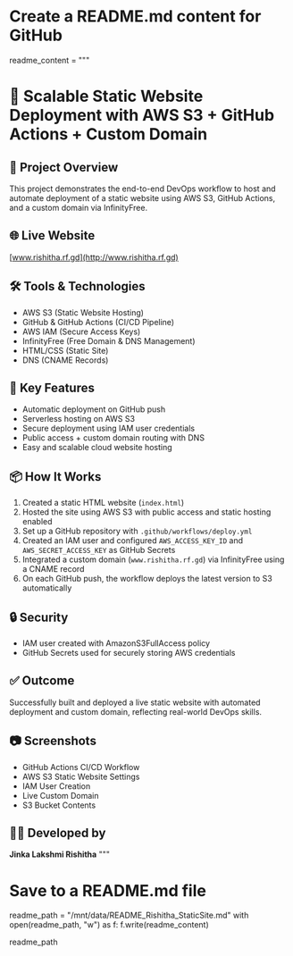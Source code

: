 # Create a README.md content for GitHub
readme_content = """
# 🚀 Scalable Static Website Deployment with AWS S3 + GitHub Actions + Custom Domain

## 📌 Project Overview
This project demonstrates the end-to-end DevOps workflow to host and automate deployment of a static website using AWS S3, GitHub Actions, and a custom domain via InfinityFree.

## 🌐 Live Website
[www.rishitha.rf.gd](http://www.rishitha.rf.gd)

## 🛠️ Tools & Technologies
- AWS S3 (Static Website Hosting)
- GitHub & GitHub Actions (CI/CD Pipeline)
- AWS IAM (Secure Access Keys)
- InfinityFree (Free Domain & DNS Management)
- HTML/CSS (Static Site)
- DNS (CNAME Records)

## 🧩 Key Features
- Automatic deployment on GitHub push
- Serverless hosting on AWS S3
- Secure deployment using IAM user credentials
- Public access + custom domain routing with DNS
- Easy and scalable cloud website hosting

## 📦 How It Works
1. Created a static HTML website (`index.html`)
2. Hosted the site using AWS S3 with public access and static hosting enabled
3. Set up a GitHub repository with `.github/workflows/deploy.yml`
4. Created an IAM user and configured `AWS_ACCESS_KEY_ID` and `AWS_SECRET_ACCESS_KEY` as GitHub Secrets
5. Integrated a custom domain (`www.rishitha.rf.gd`) via InfinityFree using a CNAME record
6. On each GitHub push, the workflow deploys the latest version to S3 automatically

## 🔒 Security
- IAM user created with AmazonS3FullAccess policy
- GitHub Secrets used for securely storing AWS credentials

## ✅ Outcome
Successfully built and deployed a live static website with automated deployment and custom domain, reflecting real-world DevOps skills.

## 📷 Screenshots
- GitHub Actions CI/CD Workflow
- AWS S3 Static Website Settings
- IAM User Creation
- Live Custom Domain
- S3 Bucket Contents

## 🙋‍♀️ Developed by
**Jinka Lakshmi Rishitha**
"""

# Save to a README.md file
readme_path = "/mnt/data/README_Rishitha_StaticSite.md"
with open(readme_path, "w") as f:
    f.write(readme_content)

readme_path

